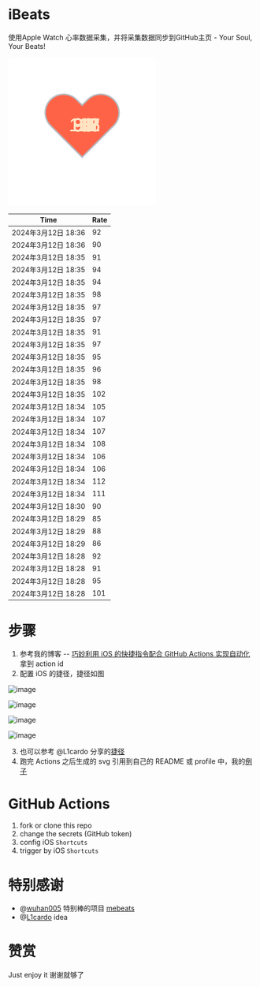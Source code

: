 # iBeats
使用Apple Watch 心率数据采集，并将采集数据同步到GitHub主页 - Your Soul, Your Beats!

![](./files/heart.svg)

<!--START_SECTION:my_heart_rate-->
| Time | Rate | 
 | ---- | ---- | 
| 2024年3月12日 18:36 | 92 |
| 2024年3月12日 18:36 | 90 |
| 2024年3月12日 18:35 | 91 |
| 2024年3月12日 18:35 | 94 |
| 2024年3月12日 18:35 | 94 |
| 2024年3月12日 18:35 | 98 |
| 2024年3月12日 18:35 | 97 |
| 2024年3月12日 18:35 | 97 |
| 2024年3月12日 18:35 | 91 |
| 2024年3月12日 18:35 | 97 |
| 2024年3月12日 18:35 | 95 |
| 2024年3月12日 18:35 | 96 |
| 2024年3月12日 18:35 | 98 |
| 2024年3月12日 18:35 | 102 |
| 2024年3月12日 18:34 | 105 |
| 2024年3月12日 18:34 | 107 |
| 2024年3月12日 18:34 | 107 |
| 2024年3月12日 18:34 | 108 |
| 2024年3月12日 18:34 | 106 |
| 2024年3月12日 18:34 | 106 |
| 2024年3月12日 18:34 | 112 |
| 2024年3月12日 18:34 | 111 |
| 2024年3月12日 18:30 | 90 |
| 2024年3月12日 18:29 | 85 |
| 2024年3月12日 18:29 | 88 |
| 2024年3月12日 18:29 | 86 |
| 2024年3月12日 18:28 | 92 |
| 2024年3月12日 18:28 | 91 |
| 2024年3月12日 18:28 | 95 |
| 2024年3月12日 18:28 | 101 |

<!--END_SECTION:my_heart_rate-->

# 步骤
1. 参考我的博客 -- [巧妙利用 iOS 的快捷指令配合 GitHub Actions 实现自动化](https://github.com/yihong0618/gitblog/issues/198) 拿到 action id
2. 配置 iOS 的捷径，捷径如图

![image](https://user-images.githubusercontent.com/15976103/122154218-0db0b480-ce97-11eb-93bb-5aec07c558dc.png)

![image](https://user-images.githubusercontent.com/15976103/122154236-186b4980-ce97-11eb-8e4b-70551a0391ae.png)

![image](https://user-images.githubusercontent.com/15976103/122154268-2d47dd00-ce97-11eb-902e-3acf292265a9.png)

![image](https://user-images.githubusercontent.com/15976103/122174055-fa144680-ceb4-11eb-9be2-3eb83cd516f7.png)

3. 也可以参考 @L1cardo 分享的[捷径](https://www.icloud.com/shortcuts/6ab6047b459c41ad822ad6b94b1c03d4)
4. 跑完 Actions 之后生成的 svg 引用到自己的 README 或 profile 中，我的[例子](https://github.com/yihong0618) 

# GitHub Actions

1. fork or clone this repo
2. change the secrets (GitHub token)
3. config iOS `Shortcuts` 
4. trigger by iOS `Shortcuts`

# 特别感谢
- @[wuhan005](https://github.com/wuhan005) 特别棒的项目 [mebeats](https://github.com/wuhan005/mebeats)
- @[L1cardo](https://github.com/L1cardo) idea

# 赞赏
Just enjoy it
谢谢就够了
